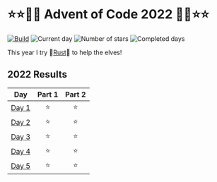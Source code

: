 # ⭐⭐🎄🎄 Advent of Code 2022 🎄🎄⭐⭐

[![Build](https://github.com/tobidope/aoc-2022-rust/actions/workflows/ci.yml/badge.svg)](https://github.com/tobidope/aoc-2022-rust/actions/workflows/ci.yml)
![Current day](https://img.shields.io/badge/day%20📅-6-blue)
![Number of stars](https://img.shields.io/badge/stars%20⭐-10-yellow)
![Completed days](https://img.shields.io/badge/days%20completed-5-red)

This year I try 🦀[Rust](https://www.rust-lang.org/)🦀 to help the elves!

<!--- advent_readme_stars table --->
## 2022 Results

| Day | Part 1 | Part 2 |
| :---: | :---: | :---: |
| [Day 1](https://adventofcode.com/2022/day/1) | ⭐ | ⭐ |
| [Day 2](https://adventofcode.com/2022/day/2) | ⭐ | ⭐ |
| [Day 3](https://adventofcode.com/2022/day/3) | ⭐ | ⭐ |
| [Day 4](https://adventofcode.com/2022/day/4) | ⭐ | ⭐ |
| [Day 5](https://adventofcode.com/2022/day/5) | ⭐ | ⭐ |
<!--- advent_readme_stars table --->
